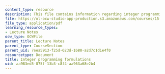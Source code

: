 ```yaml
---
content_type: resource
description: This file contains information regarding integer programming formulations.
file: https://ol-ocw-studio-app-production.s3.amazonaws.com/courses/15-053-optimization-methods-in-management-science-spring-2013/aa983ed5875f13b3c8f4aa963a68e2b4_MIT15_053S13_lec11.pdf
file_type: application/pdf
learning_resource_types:
- Lecture Notes
ocw_type: OCWFile
parent_title: Lecture Notes
parent_type: CourseSection
parent_uid: 7eea5913-f25d-623d-1680-a2d7c1d1e4f0
resourcetype: Document
title: Integer programming formulations
uid: aa983ed5-875f-13b3-c8f4-aa963a68e2b4
---
```

